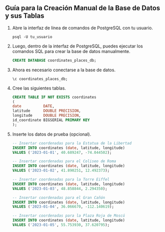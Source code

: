 ## Guía para la Creación Manual de la Base de Datos y sus Tablas

1. Abre la interfaz de línea de comandos de PostgreSQL con tu usuario.
   ```shell
   psql -U tu_usuario
   ```
2. Luego, dentro de la interfaz de PostgreSQL, puedes ejecutar los comandos SQL
  para crear la base de datos manualmente.
   ```sql
   CREATE DATABASE coordinates_places_db;
   ```
3. Ahora es necesario conectarse a la base de datos.
   ```shell
   \c coordinates_places_db;
   ```
4. Cree las siguientes tablas.
   ```sql
   CREATE TABLE IF NOT EXISTS coordinates
   (
   date          DATE,
   latitude      DOUBLE PRECISION,
   longitude     DOUBLE PRECISION,
   id_coordinate BIGSERIAL PRIMARY KEY
   );
   ```
5. Inserte los datos de prueba (opcional).
   ```sql
   -- Insertar coordenadas para la Estatua de la Libertad
   INSERT INTO coordinates (date, latitude, longitude)
   VALUES ('2023-01-01', 40.689247, -74.044502);
   
   -- Insertar coordenadas para el Coliseo de Roma
   INSERT INTO coordinates (date, latitude, longitude)
   VALUES ('2023-01-02', 41.890251, 12.492373);
   
   -- Insertar coordenadas para la Torre Eiffel
   INSERT INTO coordinates (date, latitude, longitude)
   VALUES ('2023-01-03', 48.858844, 2.294350);
   
   -- Insertar coordenadas para el Gran Cañón
   INSERT INTO coordinates (date, latitude, longitude)
   VALUES ('2023-01-04', 36.066670, -112.140619);
   
   -- Insertar coordenadas para la Plaza Roja de Moscú
   INSERT INTO coordinates (date, latitude, longitude)
   VALUES ('2023-01-05', 55.753930, 37.620795);
   ```